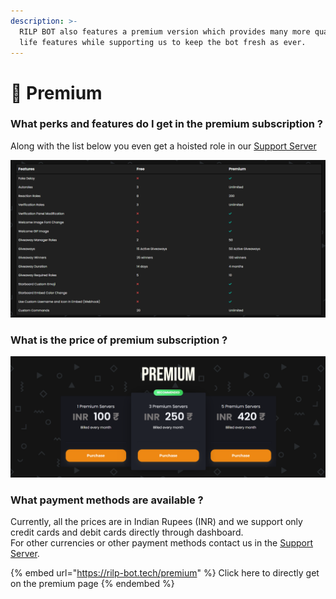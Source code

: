 ```yaml
---
description: >-
  RILP BOT also features a premium version which provides many more quality of
  life features while supporting us to keep the bot fresh as ever.
---
```


# 🌟 Premium

### What perks and features do I get in the premium subscription ?

Along with the list below you even get a hoisted role in our [Support Server](https://rilp-bot.tech/support)

![Premium Features vs Free Version](.gitbook/assets/pre.png)

### What is the price of premium subscription ?

![Prices for Premium Subscription](.gitbook/assets/unknown.png)

### What payment methods are available ?

Currently, all the prices are in Indian Rupees (INR) and we support only credit cards and debit cards directly through dashboard.\
For other currencies or other payment methods contact us in the [Support Server](https://rilp-bot.tech/support).

{% embed url="https://rilp-bot.tech/premium" %}
Click here to directly get on the premium page
{% endembed %}
